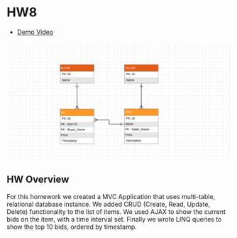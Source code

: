 # HW8

* [Demo Video](https://vimeo.com/user92245512/review/303391518/680b5c26e8)

![E-RDiagram](er.png)

## HW Overview

For this homework we created a MVC Application that uses multi-table, relational database instance. We added CRUD (Create, Read, Update, Delete) functionality to the list of items. We used AJAX to show the current bids on the item, with a time interval set. Finally we wrote LINQ queries to show the top 10 bids, ordered by timestamp. 
